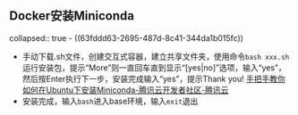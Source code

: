 ## Docker安装Miniconda
collapsed:: true
	- ((63fddd63-2695-487d-8c41-344da1b015fc))
- 手动下载.sh文件，创建交互式容器，建立共享文件夹，使用命令`bash xxx.sh`运行安装包，提示“More”则一直回车直到显示“[yes|no]”选项，输入“yes”，然后按Enter执行下一步，安装完成输入“yes”，提示Thank you! [手把手教你如何在Ubuntu下安装Miniconda-腾讯云开发者社区-腾讯云](https://cloud.tencent.com/developer/article/1769751)
- 安装完成，输入`bash`进入base环境，输入`exit`退出